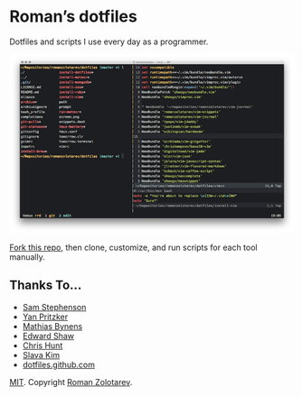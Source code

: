 # Roman’s dotfiles

Dotfiles and scripts I use every day as a programmer.

![Screenshot](screen.png)

[Fork this repo](https://github.com/romanzolotarev/dotfiles/fork),
then clone, customize, and run scripts for each tool manually.

## Thanks To…

- [Sam Stephenson](http://sstephenson.us/posts/on-configuration)
- [Yan Pritzker](http://skwp.github.io/dotfiles/)
- [Mathias Bynens](https://github.com/mathiasbynens/dotfiles)
- [Edward Shaw](https://github.com/ntkme)
- [Chris Hunt](https://github.com/chrishunt/dot-files)
- [Slava Kim](https://github.com/slava/vimrc)
- [dotfiles.github.com](http://dotfiles.github.io/)

[MIT](LICENSE.md).
Copyright [Roman Zolotarev](https://www.romanzolotarev.com/).
